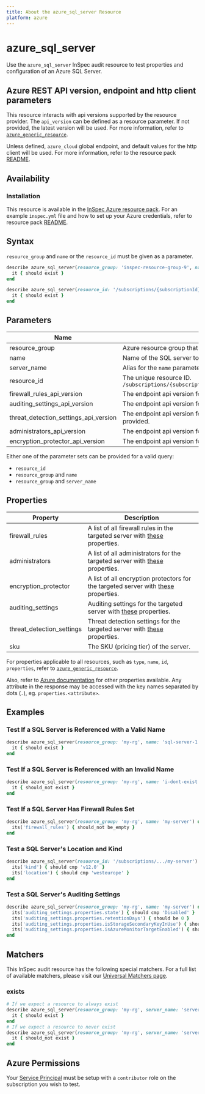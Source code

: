 ```yaml
---
title: About the azure_sql_server Resource
platform: azure
---
```


# azure_sql_server

Use the `azure_sql_server` InSpec audit resource to test properties and configuration of an Azure SQL Server.

## Azure REST API version, endpoint and http client parameters

This resource interacts with api versions supported by the resource provider.
The `api_version` can be defined as a resource parameter.
If not provided, the latest version will be used.
For more information, refer to [`azure_generic_resource`](azure_generic_resource.md).

Unless defined, `azure_cloud` global endpoint, and default values for the http client will be used.
For more information, refer to the resource pack [README](../../README.md). 

## Availability

### Installation

This resource is available in the [InSpec Azure resource pack](https://github.com/inspec/inspec-azure). 
For an example `inspec.yml` file and how to set up your Azure credentials, refer to resource pack [README](../../README.md#Service-Principal).

## Syntax

`resource_group` and `name` or the `resource_id` must be given as a parameter.
```ruby
describe azure_sql_server(resource_group: 'inspec-resource-group-9', name: 'example_server') do
  it { should exist }
end
```
```ruby
describe azure_sql_server(resource_id: '/subscriptions/{subscriptionId}/resourceGroups/{resourceGroup}/providers/Microsoft.Sql/servers/{serverName}') do
  it { should exist }
end
```
## Parameters

| Name                                  | Description                                                                       |
|---------------------------------------|-----------------------------------------------------------------------------------|
| resource_group                        | Azure resource group that the targeted resource resides in. `MyResourceGroup`     |
| name                                  | Name of the SQL server to test. `MyServer`                                        |
| server_name                           | Alias for the `name` parameter.                                                   |
| resource_id                           | The unique resource ID. `/subscriptions/{subscriptionId}/resourceGroups/{resourceGroup}/providers/Microsoft.Sql/servers/{serverName}` |
| firewall_rules_api_version            | The endpoint api version for the `firewall_rules` property. The latest version will be used unless provided. |
| auditing_settings_api_version         | The endpoint api version for the `auditing_settings` property. The latest version will be used unless provided. |
| threat_detection_settings_api_version | The endpoint api version for the `threat_detection_settings` property. The latest version will be used unless provided. |
| administrators_api_version            | The endpoint api version for the `administrators` property. The latest version will be used unless provided. |
| encryption_protector_api_version      | The endpoint api version for the `encryption_protector` property. The latest version will be used unless provided. |

Either one of the parameter sets can be provided for a valid query:
- `resource_id`
- `resource_group` and `name`
- `resource_group` and `server_name`

## Properties

| Property          | Description |
|---------------------------|-------------|
| firewall_rules            | A list of all firewall rules in the targeted server with [these](https://docs.microsoft.com/en-us/rest/api/sql/firewallrules/listbyserver#firewallrulelistresult) properties. |
| administrators            | A list of all administrators for the targeted server with [these](https://docs.microsoft.com/en-us/rest/api/sql/serverazureadadministrators/listbyserver#serverazureadadministrator) properties. |
| encryption_protector      | A list of all encryption protectors for the targeted server with [these](https://docs.microsoft.com/en-us/rest/api/sql/encryptionprotectors/listbyserver#encryptionprotector) properties. |
| auditing_settings         | Auditing settings for the targeted server with [these](https://docs.microsoft.com/en-us/rest/api/sql/server%20auditing%20settings/listbyserver#serverblobauditingpolicylistresult) properties. |
| threat_detection_settings | Threat detection settings for the targeted server with [these](https://docs.microsoft.com/en-us/rest/api/sql/databasethreatdetectionpolicies/get#databasesecurityalertpolicy) properties. |
| sku                       | The SKU (pricing tier) of the server. |

For properties applicable to all resources, such as `type`, `name`, `id`, `properties`, refer to [`azure_generic_resource`](azure_generic_resource.md#properties).

Also, refer to [Azure documentation](https://docs.microsoft.com/en-us/rest/api/sql/servers/get#server) for other properties available. 
Any attribute in the response may be accessed with the key names separated by dots (`.`), eg. `properties.<attribute>`.

## Examples

### Test If a SQL Server is Referenced with a Valid Name
```ruby
describe azure_sql_server(resource_group: 'my-rg', name: 'sql-server-1') do
  it { should exist }
end
```
### Test If a SQL Server is Referenced with an Invalid Name
```ruby
describe azure_sql_server(resource_group: 'my-rg', name: 'i-dont-exist') do
  it { should_not exist }
end
```    
### Test If a SQL Server Has Firewall Rules Set
```ruby
describe azure_sql_server(resource_group: 'my-rg', name: 'my-server') do
  its('firewall_rules') { should_not be_empty }
end
```        
### Test a SQL Server's Location and Kind
```ruby
describe azure_sql_server(resource_id: '/subscriptions/.../my-server') do
  its('kind') { should cmp 'v12.0' }
  its('location') { should cmp 'westeurope' }
end
```
### Test a SQL Server's Auditing Settings
```ruby
describe azure_sql_server(resource_group: 'my-rg', name: 'my-server') do
  its('auditing_settings.properties.state') { should cmp 'Disabled' }
  its('auditing_settings.properties.retentionDays') { should be 0 }
  its('auditing_settings.properties.isStorageSecondaryKeyInUse') { should be false }
  its('auditing_settings.properties.isAzureMonitorTargetEnabled') { should be false }
end
```
## Matchers

This InSpec audit resource has the following special matchers. For a full list of available matchers, please visit our [Universal Matchers page](https://www.inspec.io/docs/reference/matchers/).

### exists
```ruby
# If we expect a resource to always exist
describe azure_sql_server(resource_group: 'my-rg', server_name: 'server-name-1') do
  it { should exist }
end
# If we expect a resource to never exist
describe azure_sql_server(resource_group: 'my-rg', server_name: 'server-name-1') do
  it { should_not exist }
end
```
## Azure Permissions

Your [Service Principal](https://docs.microsoft.com/en-us/azure/azure-resource-manager/resource-group-create-service-principal-portal) must be setup with a `contributor` role on the subscription you wish to test.
